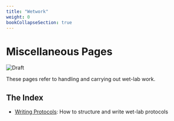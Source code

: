 ```yaml
---
title: "Wetwork"
weight: 0
bookCollapseSection: true
---
```


# Miscellaneous Pages

![Draft](https://img.shields.io/badge/status-draft-red)

These pages refer to handling and carrying out wet-lab work.

## The Index
- [Writing Protocols](/docs/wetwork/writing_protocols.md): How to structure and write wet-lab protocols

